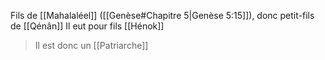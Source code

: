 Fils de [[Mahalaléel]] ([[Genèse#Chapitre 5|Genèse 5:15]]), donc petit-fils de [[Qénân]]
Il eut pour fils [[Hénok]]
>Il est donc un [[Patriarche]]